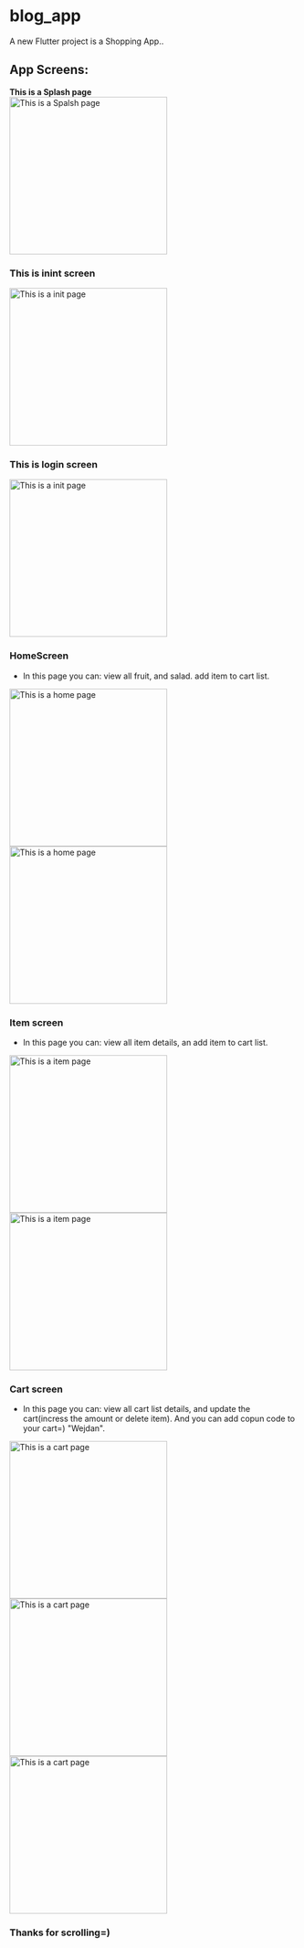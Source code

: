 # blog_app

A new Flutter project is a Shopping App..

## App Screens:



**This is a Splash page**\
<img width="276" alt="This is a Spalsh page" src="/assets/Screens_for_Readme/Screen1.png">

### This is inint screen 
<img width="276" alt="This is a init page" src="/assets/Screens_for_Readme/Screen2.png">

### This is login screen 
<img width="276" alt="This is a init page" src="/assets/Screens_for_Readme/Screen3.png">

### HomeScreen
- In this page you can: view all fruit, and salad. add item to cart list.
<img width="276" alt="This is a home page" src="/assets/Screens_for_Readme/Screen4.png">
<img width="276" alt="This is a home page" src="/assets/Screens_for_Readme/Screen5.png">

### Item screen

- In this page you can: view all item details, an add item to cart list.
<img width="276" alt="This is a item page" src="/assets/Screens_for_Readme/Screen6.png">
<img width="276" alt="This is a item page" src="/assets/Screens_for_Readme/Screen7.png">

### Cart screen

- In this page you can: view all cart list details, and update the cart(incress the amount or delete item).
 And you can add copun code to your cart=) "Wejdan".
 <img width="276" alt="This is a cart page" src="/assets/Screens_for_Readme/Screen8.png">
<img width="276" alt="This is a cart page" src="/assets/Screens_for_Readme/Screen9.png">
<img width="276" alt="This is a cart page" src="/assets/Screens_for_Readme/Screen10.png">

### Thanks for scrolling=)
